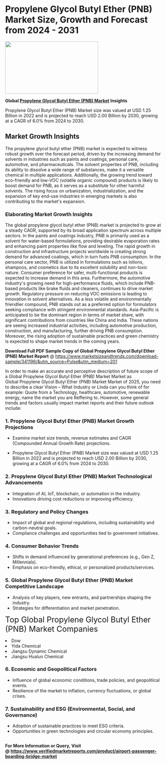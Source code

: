 <H1>Propylene Glycol Butyl Ether (PNB) Market Size, Growth and Forecast from 2024 - 2031</H1><img class="aligncenter size-medium wp-image-584254" src="https://thirdeyenews.in/wp-content/uploads/2024/09/Global-Market-Research-300x168.jpeg" alt="" width="300" height="168" /><p><strong>Global&nbsp;<a href="https://www.marketsizeandtrends.com/download-sample/341196/&amp;utm_source=Pulse&amp;utm_medium=201">Propylene Glycol Butyl Ether (PNB) Market</a> Insights</strong></p><p>Propylene Glycol Butyl Ether (PNB) Market size was valued at USD 1.25 Billion in 2022 and is projected to reach USD 2.00 Billion by 2030, growing at a CAGR of 6.0% from 2024 to 2030.</p><p><h2>Market Growth Insights</h2> The propylene glycol butyl ether (PNB) market is expected to witness robust growth over the forecast period, driven by the increasing demand for solvents in industries such as paints and coatings, personal care, automotive, and pharmaceuticals. The solvent properties of PNB, including its ability to dissolve a wide range of substances, make it a versatile chemical in multiple applications. Additionally, the growing trend toward eco-friendly and low-VOC (volatile organic compound) products is likely to boost demand for PNB, as it serves as a substitute for other harmful solvents. The rising focus on urbanization, industrialization, and the expansion of key end-use industries in emerging markets is also contributing to the market's expansion.  <h3>Elaborating Market Growth Insights</h3> The global propylene glycol butyl ether (PNB) market is projected to grow at a steady CAGR, supported by its broad application spectrum across multiple sectors. In the paints and coatings industry, PNB is primarily used as a solvent for water-based formulations, providing desirable evaporation rates and enhancing paint properties like flow and leveling. The rapid growth in construction and infrastructure projects worldwide is creating strong demand for advanced coatings, which in turn fuels PNB consumption. In the personal care sector, PNB is utilized in formulations such as lotions, shampoos, and cosmetics due to its excellent solubility and non-toxic nature. Consumer preference for safer, multi-functional products is expected to increase demand in this area. Furthermore, the automotive industry's growing need for high-performance fluids, which include PNB-based products like brake fluids and cleaners, continues to drive market growth. Regulatory pressure on reducing VOC emissions is leading to innovation in solvent alternatives. As a less volatile and environmentally friendlier compound, PNB stands out as a preferred option for formulators seeking compliance with stringent environmental standards. Asia-Pacific is anticipated to be the dominant region in terms of market share, with significant contributions from countries like China and India. These nations are seeing increased industrial activities, including automotive production, construction, and manufacturing, further driving PNB consumption. Moreover, the rising adoption of sustainable practices and green chemistry is expected to shape market trends in the coming years. </p><p><span class=""><strong>Download Full PDF Sample Copy of Global Propylene Glycol Butyl Ether (PNB) Market Report</strong> @ <a href="https://www.marketsizeandtrends.com/download-sample/341196/&amp;utm_source=Pulse&amp;utm_medium=201" target="_blank">https://www.marketsizeandtrends.com/download-sample/341196/&amp;utm_source=Pulse&amp;utm_medium=201</a></span></p><p>In order to make an accurate and perceptive description of future scope of a Global&nbsp;Propylene Glycol Butyl Ether (PNB) Market Market as Global&nbsp;Propylene Glycol Butyl Ether (PNB) Market Market of 2025, you need to describe a clear Vision &ndash; What Industry or Linda can you think of for example: Quote from a Technology, healthcare, automotive, renewable energy, name the market you are Reffering to. However, some general trends and factors usually impact market reports and their future outlook include:</p><h3>1.&nbsp;<strong>Propylene Glycol Butyl Ether (PNB) Market Growth Projections</strong></h3><ul><li>Examine market size trends, revenue estimates and CAGR (Compounded Annual Growth Rate) projections.</li><li><p>Propylene Glycol Butyl Ether (PNB) Market size was valued at USD 1.25 Billion in 2022 and is projected to reach USD 2.00 Billion by 2030, growing at a CAGR of 6.0% from 2024 to 2030.</p></li></ul><h3>2.&nbsp;<strong>Propylene Glycol Butyl Ether (PNB) Market Technological Advancements</strong></h3><ul><li>Integration of AI, IoT, blockchain, or automation in the industry.</li><li>Innovations driving cost reductions or improving efficiency.</li></ul><h3>3.&nbsp;<strong>Regulatory and Policy Changes</strong></h3><ul><li>Impact of global and regional regulations, including sustainability and carbon-neutral goals.</li><li>Compliance challenges and opportunities tied to government initiatives.</li></ul><h3>4.&nbsp;<strong>Consumer Behavior Trends</strong></h3><ul><li>Shifts in demand influenced by generational preferences (e.g., Gen Z, Millennials).</li><li>Emphasis on eco-friendly, ethical, or personalized products/services.</li></ul><h3>5.&nbsp;<strong>Global Propylene Glycol Butyl Ether (PNB) Market Competitive Landscape</strong></h3><ul><li>Analysis of key players, new entrants, and partnerships shaping the industry.</li><li>Strategies for differentiation and market penetration.</li></ul><p data-pm-slice="1 1 []"><span style="color: inherit; font-family: inherit; font-size: 25px;">Top Global Propylene Glycol Butyl Ether (PNB) Market Companies</span></p><div class="" data-test-id=""><p><li>Dow</li><li> Yida Chemical</li><li> Jiangsu Dynamic Chemical</li><li> Jiangsu Hualun Chemical</li></p></div><h3>6.&nbsp;<strong>Economic and Geopolitical Factors</strong></h3><ul><li>Influence of global economic conditions, trade policies, and geopolitical events.</li><li>Resilience of the market to inflation, currency fluctuations, or global crises.</li></ul><h3>7.&nbsp;<strong>Sustainability and ESG (Environmental, Social, and Governance)</strong></h3><ul><li>Adoption of sustainable practices to meet ESG criteria.</li><li>Opportunities in green technologies and circular economy principles.</li></ul><h2><strong style="font-size: 14px;">For More Information or Query, Visit @&nbsp;</strong><a style="background-color: #ffffff; font-size: 14px;" href="https://www.marketsizeandtrends.com/report/propylene-glycol-butyl-ether-pnb-market/" target="_blank">https://www.verifiedmarketreports.com/product/airport-passenger-boarding-bridge-market</a></h2>
